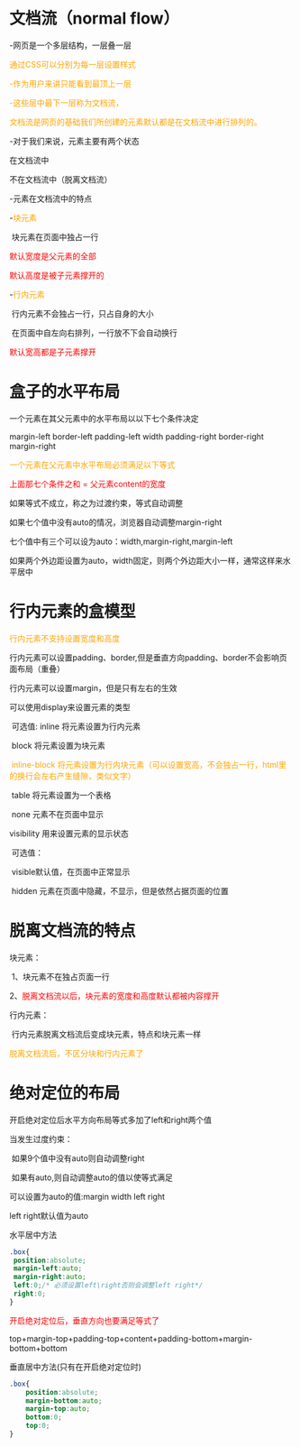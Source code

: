 # 文档流（normal flow）

-网页是一个多层结构，一层叠一层

<font color='orange'>通过CSS可以分别为每一层设置样式</font>

<font color='orange'>-作为用户来讲只能看到最顶上一层</font>

<font color='orange'>-这些层中最下一层称为文档流，</font>

<font color='orange'> 文档流是网页的基础我们所创建的元素默认都是在文档流中进行排列的。</font>

-对于我们来说，元素主要有两个状态

  在文档流中

  不在文档流中（脱离文档流）

 

-元素在文档流中的特点

  -<font color='orange'>块元素</font>

​    块元素在页面中独占一行

  <font color='red'>  默认宽度是父元素的全部 </font>

<font color='red'>    默认高度是被子元素撑开的</font>

  -<font color='orange'>行内元素</font>

​    行内元素不会独占一行，只占自身的大小

​    在页面中自左向右排列，一行放不下会自动换行

<font color='red'>    默认宽高都是子元素撑开</font>

# 盒子的水平布局

一个元素在其父元素中的水平布局以以下七个条件决定

margin-left border-left padding-left width padding-right border-right margin-right

<font color='orange'>一个元素在父元素中水平布局必须满足以下等式</font>

<font color='red'>上面那七个条件之和 = 父元素content的宽度</font>

如果等式不成立，称之为过渡约束，等式自动调整

  如果七个值中没有auto的情况，浏览器自动调整margin-right

七个值中有三个可以设为auto：width,margin-right,margin-left

如果两个外边距设置为auto，width固定，则两个外边距大小一样，通常这样来水平居中

# 行内元素的盒模型

<font color='orange'>行内元素不支持设置宽度和高度</font>

行内元素可以设置padding、border,但是垂直方向padding、border不会影响页面布局（重叠）

行内元素可以设置margin，但是只有左右的生效

可以使用display来设置元素的类型

​    可选值: inline 将元素设置为行内元素

​          block 将元素设置为块元素

​        <font color='orange'>  inline-block 将元素设置为行内块元素（可以设置宽高，不会独占一行，html里的换行会左右产生缝隙，类似文字）</font>

​           table 将元素设置为一个表格

​          none 元素不在页面中显示

 visibility 用来设置元素的显示状态

​    可选值：

​          visible默认值，在页面中正常显示

​          hidden 元素在页面中隐藏，不显示，但是依然占据页面的位置

# 脱离文档流的特点

块元素：

​    1、块元素不在独占页面一行

​    2、<font color='red'>脱离文档流以后，块元素的宽度和高度默认都被内容撑开</font>

行内元素：

​    行内元素脱离文档流后变成块元素，特点和块元素一样

<font color='orange'>脱离文档流后，不区分块和行内元素了</font>

# 绝对定位的布局

开启绝对定位后水平方向布局等式多加了left和right两个值

当发生过度约束：

​             如果9个值中没有auto则自动调整right

​             如果有auto,则自动调整auto的值以使等式满足

可以设置为auto的值:margin width left right

left right默认值为auto

水平居中方法

```css
.box{
 position:absolute;
 margin-left:auto;
 margin-right:auto;
 left:0;/* 必须设置left\right否则会调整left right*/
 right:0;
}
```

<font color='red'>开启绝对定位后，垂直方向也要满足等式了</font>

top+margin-top+padding-top+content+padding-bottom+margin-bottom+bottom

垂直居中方法(只有在开启绝对定位时)

```css
.box{
    position:absolute;
    margin-bottom:auto;
    margin-top:auto;
    bottom:0;
    top:0;
}
```

